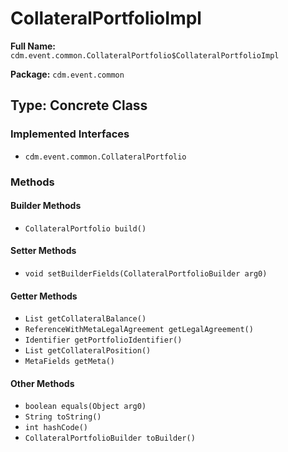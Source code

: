 # CollateralPortfolioImpl

**Full Name:** `cdm.event.common.CollateralPortfolio$CollateralPortfolioImpl`

**Package:** `cdm.event.common`

## Type: Concrete Class

### Implemented Interfaces

- `cdm.event.common.CollateralPortfolio`

### Methods

#### Builder Methods

- `CollateralPortfolio build()`

#### Setter Methods

- `void setBuilderFields(CollateralPortfolioBuilder arg0)`

#### Getter Methods

- `List getCollateralBalance()`
- `ReferenceWithMetaLegalAgreement getLegalAgreement()`
- `Identifier getPortfolioIdentifier()`
- `List getCollateralPosition()`
- `MetaFields getMeta()`

#### Other Methods

- `boolean equals(Object arg0)`
- `String toString()`
- `int hashCode()`
- `CollateralPortfolioBuilder toBuilder()`

